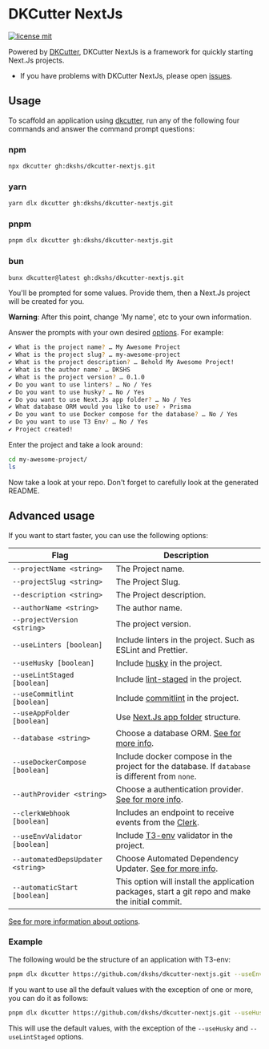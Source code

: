 # DKCutter NextJs

[![license mit](https://img.shields.io/badge/licence-MIT-56BEB8)](LICENSE)

Powered by [DKCutter](https://github.com/dkshs/dkcutter), DKCutter NextJs is a framework for quickly starting Next.Js projects.

- If you have problems with DKCutter NextJs, please open [issues](https://github.com/dkshs/dkcutter-nextjs/issues/new).

## Usage

To scaffold an application using [dkcutter](https://github.com/dkshs/dkcutter), run any of the following four commands and answer the command prompt questions:

### npm

```bash
npx dkcutter gh:dkshs/dkcutter-nextjs.git
```

### yarn

```bash
yarn dlx dkcutter gh:dkshs/dkcutter-nextjs.git
```

### pnpm

```bash
pnpm dlx dkcutter gh:dkshs/dkcutter-nextjs.git
```

### bun

```bash
bunx dkcutter@latest gh:dkshs/dkcutter-nextjs.git
```

You'll be prompted for some values. Provide them, then a Next.Js project will be created for you.

**Warning**: After this point, change 'My name', etc to your own information.

Answer the prompts with your own desired [options][options-url]. For example:

```bash
✔ What is the project name? … My Awesome Project
✔ What is the project slug? … my-awesome-project
✔ What is the project description? … Behold My Awesome Project!
✔ What is the author name? … DKSHS
✔ What is the project version? … 0.1.0
✔ Do you want to use linters? … No / Yes
✔ Do you want to use husky? … No / Yes
✔ Do you want to use Next.Js app folder? … No / Yes
✔ What database ORM would you like to use? › Prisma
✔ Do you want to use Docker compose for the database? … No / Yes
✔ Do you want to use T3 Env? … No / Yes
✔ Project created!
```

Enter the project and take a look around:

```bash
cd my-awesome-project/
ls
```

Now take a look at your repo. Don't forget to carefully look at the generated README.

## Advanced usage

If you want to start faster, you can use the following options:

| Flag                              | Description                                                                                      |
| --------------------------------- | ------------------------------------------------------------------------------------------------ |
| `--projectName <string>`          | The Project name.                                                                                |
| `--projectSlug <string>`          | The Project Slug.                                                                                |
| `--description <string>`          | The Project description.                                                                         |
| `--authorName <string>`           | The author name.                                                                                 |
| `--projectVersion <string>`       | The project version.                                                                             |
| `--useLinters [boolean]`          | Include linters in the project. Such as ESLint and Prettier.                                     |
| `--useHusky [boolean]`            | Include [husky](https://github.com/typicode/husky) in the project.                               |
| `--useLintStaged [boolean]`       | Include [lint-staged](https://github.com/lint-staged/lint-staged) in the project.                |
| `--useCommitlint [boolean]`       | Include [commitlint](https://commitlint.js.org/#/) in the project.                               |
| `--useAppFolder [boolean]`        | Use [Next.Js app folder](https://nextjs.org/docs/app) structure.                                 |
| `--database <string>`             | Choose a database ORM. [See for more info][options-url].                                         |
| `--useDockerCompose [boolean]`    | Include docker compose in the project for the database. If `database` is different from `none`.  |
| `--authProvider <string>`         | Choose a authentication provider. [See for more info][options-url].                              |
| `--clerkWebhook [boolean]`        | Includes an endpoint to receive events from the [Clerk](https://clerk.com/).                     |
| `--useEnvValidator [boolean]`     | Include [T3-env](https://github.com/t3-oss/t3-env) validator in the project.                     |
| `--automatedDepsUpdater <string>` | Choose Automated Dependency Updater. [See for more info][options-url].                           |
| `--automaticStart [boolean]`      | This option will install the application packages, start a git repo and make the initial commit. |

[See for more information about options][options-url].

### Example

The following would be the structure of an application with T3-env:

```bash
pnpm dlx dkcutter https://github.com/dkshs/dkcutter-nextjs.git --useEnvValidator
```

If you want to use all the default values with the exception of one or more, you can do it as follows:

```bash
pnpm dlx dkcutter https://github.com/dkshs/dkcutter-nextjs.git --useHusky --useLintStaged -y
```

This will use the default values, with the exception of the `--useHusky` and `--useLintStaged` options.

[options-url]: ./docs/project-generation-options.md
